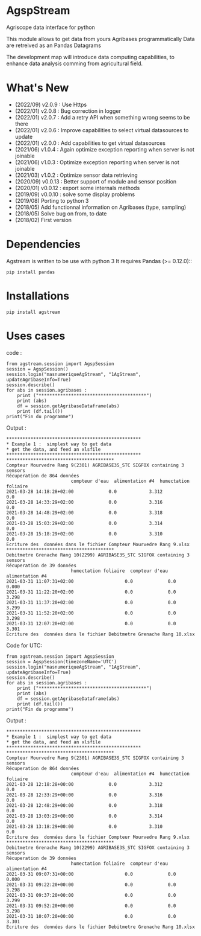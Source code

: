 AgspStream
==============
   
Agriscope data interface for python


This module allows to get data from yours Agribases programmatically
Data are retreived as an Pandas Datagrams

The development map will introduce data computing capabilities, to enhance
data analysis comming from agricultural field.


  
  
What's New
===========
- (2022/09) v2.0.9  : Use Https
- (2022/01) v2.0.8  : Bug correction in logger
- (2022/01) v2.0.7  : Add a retry API when something wrong seems to be there
- (2022/01) v2.0.6  : Improve capabilities to select virtual datasources to update
- (2022/01) v2.0.0  : Add capabilities to get virtual datasources
- (2021/06) v1.0.4  : Again optimize exception reporting when server is not joinable
- (2021/06) v1.0.3  : Optimize exception reporting when server is not joinable
- (2021/03) v1.0.2  : Optimize sensor data retrieving
- (2020/09) v0.0.13 : Better support of module and sensor position
- (2020/01) v0.0.12 : export some internals methods
- (2019/09) v0.0.10 : solve some display problems
- (2019/08) Porting to python 3
- (2018/05) Add functionnal information on Agribases (type, sampling)
- (2018/05) Solve bug on from, to date 
- (2018/02) First version 

Dependencies
=============

Agstream is written to be use with  python 3
It requires Pandas  (>= 0.12.0)::

    pip install pandas

Installations
=============

    pip install agstream
    

Uses cases
==========
code :

	from agstream.session import AgspSession
	session = AgspSession()
	session.login("masnumeriqueAgStream", "1AgStream", updateAgribaseInfo=True)
	session.describe()
	for abs in session.agribases :
	    print ("****************************************")
	    print (abs)
	    df = session.getAgribaseDataframe(abs)
	    print (df.tail())
    print("Fin du programme")

Output :

	**************************************************
	* Example 1 :  simplest way to get data
	* get the data, and feed an xlsfile
	**************************************************
	****************************************
	Compteur Mourvedre Rang 9(2301) AGRIBASE3S_STC SIGFOX containing 3 sensors
	Récuperation de 864 données
							compteur d'eau  alimentation #4  humectation foliaire
	2021-03-28 14:18:28+02:00             0.0            3.312                   0.0
	2021-03-28 14:33:29+02:00             0.0            3.316                   0.0
	2021-03-28 14:48:29+02:00             0.0            3.318                   0.0
	2021-03-28 15:03:29+02:00             0.0            3.314                   0.0
	2021-03-28 15:18:29+02:00             0.0            3.310                   0.0
	Ecriture des  données dans le fichier Compteur Mourvedre Rang 9.xlsx
	****************************************
	Debitmetre Grenache Rang 10(2299) AGRIBASE3S_STC SIGFOX containing 3 sensors
	Récuperation de 39 données
							humectation foliaire  compteur d'eau  alimentation #4
	2021-03-31 11:07:31+02:00                   0.0             0.0            0.000
	2021-03-31 11:22:20+02:00                   0.0             0.0            3.298
	2021-03-31 11:37:20+02:00                   0.0             0.0            3.299
	2021-03-31 11:52:20+02:00                   0.0             0.0            3.298
	2021-03-31 12:07:20+02:00                   0.0             0.0            3.301
	Ecriture des  données dans le fichier Debitmetre Grenache Rang 10.xlsx	

Code for UTC:

	from agstream.session import AgspSession
	session = AgspSession(timezoneName='UTC')
	session.login("masnumeriqueAgStream", "1AgStream", updateAgribaseInfo=True)
	session.describe()
	for abs in session.agribases :
	    print ("****************************************")
	    print (abs)
	    df = session.getAgribaseDataframe(abs)
	    print (df.tail())
    print("Fin du programme")

Output :

	**************************************************
	* Example 1 :  simplest way to get data
	* get the data, and feed an xlsfile
	**************************************************
	****************************************
	Compteur Mourvedre Rang 9(2301) AGRIBASE3S_STC SIGFOX containing 3 sensors
	Récuperation de 864 données
							compteur d'eau  alimentation #4  humectation foliaire
	2021-03-28 12:18:28+00:00             0.0            3.312                   0.0
	2021-03-28 12:33:29+00:00             0.0            3.316                   0.0
	2021-03-28 12:48:29+00:00             0.0            3.318                   0.0
	2021-03-28 13:03:29+00:00             0.0            3.314                   0.0
	2021-03-28 13:18:29+00:00             0.0            3.310                   0.0
	Ecriture des  données dans le fichier Compteur Mourvedre Rang 9.xlsx
	****************************************
	Debitmetre Grenache Rang 10(2299) AGRIBASE3S_STC SIGFOX containing 3 sensors
	Récuperation de 39 données
							humectation foliaire  compteur d'eau  alimentation #4
	2021-03-31 09:07:31+00:00                   0.0             0.0            0.000
	2021-03-31 09:22:20+00:00                   0.0             0.0            3.298
	2021-03-31 09:37:20+00:00                   0.0             0.0            3.299
	2021-03-31 09:52:20+00:00                   0.0             0.0            3.298
	2021-03-31 10:07:20+00:00                   0.0             0.0            3.301
	Ecriture des  données dans le fichier Debitmetre Grenache Rang 10.xlsx	

